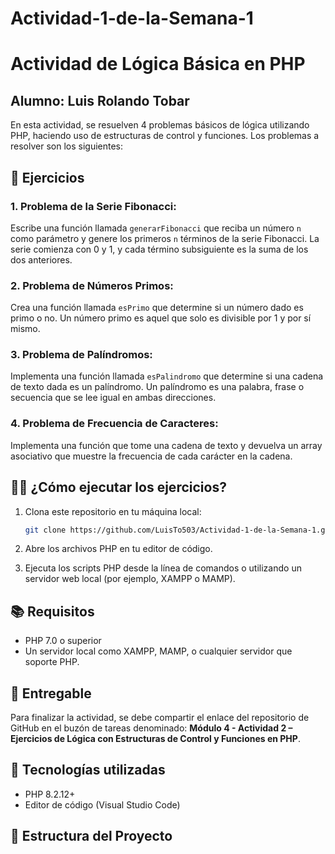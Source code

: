 # Actividad-1-de-la-Semana-1
# Actividad de Lógica Básica en PHP

## Alumno: Luis Rolando Tobar

En esta actividad, se resuelven 4 problemas básicos de lógica utilizando PHP, haciendo uso de estructuras de control y funciones. Los problemas a resolver son los siguientes:

## 📝 Ejercicios

### 1. **Problema de la Serie Fibonacci**:
Escribe una función llamada `generarFibonacci` que reciba un número `n` como parámetro y genere los primeros `n` términos de la serie Fibonacci. La serie comienza con 0 y 1, y cada término subsiguiente es la suma de los dos anteriores.

### 2. **Problema de Números Primos**:
Crea una función llamada `esPrimo` que determine si un número dado es primo o no. Un número primo es aquel que solo es divisible por 1 y por sí mismo.

### 3. **Problema de Palíndromos**:
Implementa una función llamada `esPalindromo` que determine si una cadena de texto dada es un palíndromo. Un palíndromo es una palabra, frase o secuencia que se lee igual en ambas direcciones.

### 4. **Problema de Frecuencia de Caracteres**:
Implementa una función que tome una cadena de texto y devuelva un array asociativo que muestre la frecuencia de cada carácter en la cadena.

## 🧑‍💻 ¿Cómo ejecutar los ejercicios?

1. Clona este repositorio en tu máquina local:

    ```bash
    git clone https://github.com/LuisTo503/Actividad-1-de-la-Semana-1.git
    ```

2. Abre los archivos PHP en tu editor de código.

3. Ejecuta los scripts PHP desde la línea de comandos o utilizando un servidor web local (por ejemplo, XAMPP o MAMP).

## 📚 Requisitos

- PHP 7.0 o superior
- Un servidor local como XAMPP, MAMP, o cualquier servidor que soporte PHP.

## 📍 Entregable

Para finalizar la actividad, se debe compartir el enlace del repositorio de GitHub en el buzón de tareas denominado: **Módulo 4 - Actividad 2 – Ejercicios de Lógica con Estructuras de Control y Funciones en PHP**.

## 🚀 Tecnologías utilizadas

- PHP 8.2.12+
- Editor de código (Visual Studio Code)

## 📂 Estructura del Proyecto
